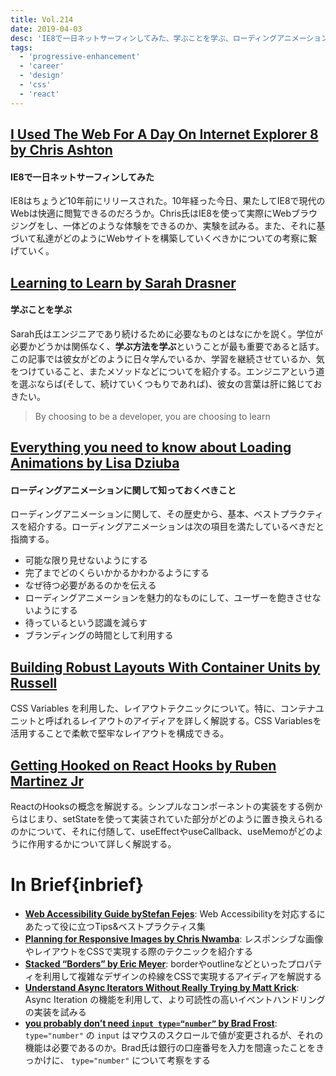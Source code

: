 ```yaml
---
title: Vol.214
date: 2019-04-03
desc: 'IE8で一日ネットサーフィンしてみた、学ぶことを学ぶ、ローディングアニメーションに関して知っておくべきこと、ほか計10リンク'
tags:
  - 'progressive-enhancement'
  - 'career'
  - 'design'
  - 'css'
  - 'react'
---
```


## [I Used The Web For A Day On Internet Explorer 8 by Chris Ashton](https://www.smashingmagazine.com/2019/03/web-on-internet-explorer-ie8/)

#### IE8で一日ネットサーフィンしてみた

IE8はちょうど10年前にリリースされた。10年経った今日、果たしてIE8で現代のWebは快適に閲覧できるのだろうか。Chris氏はIE8を使って実際にWebブラウジングをし、一体どのような体験をできるのか、実験を試みる。また、それに基づいて私達がどのようにWebサイトを構築していくべきかについての考察に繋げていく。

## [Learning to Learn by Sarah Drasner](https://css-tricks.com/learning-to-learn/)

#### 学ぶことを学ぶ

Sarah氏はエンジニアであり続けるために必要なものとはなにかを説く。学位が必要かどうかは関係なく、**学ぶ方法を学ぶ**ということが最も重要であると話す。この記事では彼女がどのように日々学んでいるか、学習を継続させているか、気をつけていること、またメソッドなどについてを紹介する。エンジニアという道を選ぶならば(そして、続けていくつもりであれば)、彼女の言葉は肝に銘じておきたい。

> By choosing to be a developer, you are choosing to learn

## [Everything you need to know about Loading Animations by Lisa Dziuba](https://medium.com/flawless-app-stories/everything-you-need-to-know-about-loading-animations-10db7f9b61e)

#### ローディングアニメーションに関して知っておくべきこと

ローディングアニメーションに関して、その歴史から、基本、ベストプラクティスを紹介する。ローディングアニメーションは次の項目を満たしているべきだと指摘する。

- 可能な限り見せないようにする
- 完了までどのくらいかかるかわかるようにする
- なぜ待つ必要があるのかを伝える
- ローディングアニメーションを魅力的なものにして、ユーザーを飽きさせないようにする
- 待っているという認識を減らす
- ブランディングの時間として利用する

## [Building Robust Layouts With Container Units by Russell](https://www.smashingmagazine.com/2019/03/robust-layouts-container-units-css/)

CSS Variables を利用した、レイアウトテクニックについて。特に、コンテナユニットと呼ばれるレイアウトのアイディアを詳しく解説する。CSS Variablesを活用することで柔軟で堅牢なレイアウトを構成できる。

## [Getting Hooked on React Hooks by Ruben Martinez Jr](https://tech.okcupid.com/getting-hooked-on-react-hooks/)

ReactのHooksの概念を解説する。シンプルなコンポーネントの実装をする例からはじまり、setStateを使って実装されていた部分がどのように置き換えられるのかについて、それに付随して、useEffectやuseCallback、useMemoがどのように作用するかについて詳しく解説する。

# In Brief{inbrief}
- [**Web Accessibility Guide byStefan Fejes**](https://webaccessibility.guide/): Web Accessibilityを対応するにあたって役に立つTips&ベストプラクティス集
- [**Planning for Responsive Images by Chris Nwamba**](https://css-tricks.com/author/chris92/): レスポンシブな画像やレイアウトをCSSで実現する際のテクニックを紹介する
- [**Stacked “Borders” by Eric Meyer**](https://css-tricks.com/stacked-borders/): borderやoutlineなどといったプロパティを利用して複雑なデザインの枠線をCSSで実現するアイディアを解説する
- [**Understand Async Iterators Without Really Trying by Matt Krick**](https://itnext.io/understand-async-iterators-665259680044): Async Iteration の機能を利用して、より可読性の高いイベントハンドリングの実装を試みる
- [**you probably don’t need `input type=“number”` by Brad Frost**](http://bradfrost.com/blog/post/you-probably-dont-need-input-typenumber/): `type="number"` の `input` はマウスのスクロールで値が変更されるが、それの機能は必要であるのか。Brad氏は銀行の口座番号を入力を間違ったことをきっかけに、 `type="number"` について考察をする
